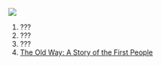 ![](http://i.imgur.com/A58kwko.jpg)

1. ???
2. ???
3. ???
4. [The Old Way: A Story of the First People](http://www.amazon.com/Old-Way-Story-First-People-ebook/dp/B000Y2I7Q8)
